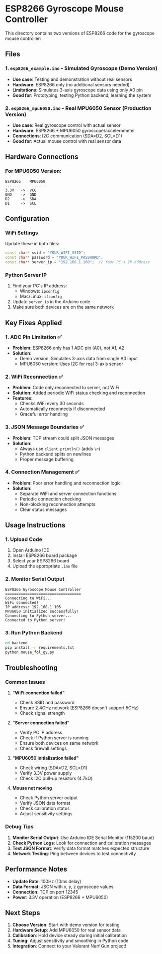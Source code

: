 # ESP8266 Gyroscope Mouse Controller

This directory contains two versions of ESP8266 code for the gyroscope mouse controller:

## Files

### 1. `esp8266_example.ino` - Simulated Gyroscope (Demo Version)
- **Use case**: Testing and demonstration without real sensors
- **Hardware**: ESP8266 only (no additional sensors needed)
- **Limitations**: Simulates 3-axis gyroscope data using only A0 pin
- **Good for**: Prototyping, testing Python backend, learning the system

### 2. `esp8266_mpu6050.ino` - Real MPU6050 Sensor (Production Version)
- **Use case**: Real gyroscope control with actual sensor
- **Hardware**: ESP8266 + MPU6050 gyroscope/accelerometer
- **Connections**: I2C communication (SDA=D2, SCL=D1)
- **Good for**: Actual mouse control with real sensor data

## Hardware Connections

### For MPU6050 Version:
```
ESP8266    MPU6050
------     -------
3.3V   ->  VCC
GND    ->  GND
D2     ->  SDA
D1     ->  SCL
```

## Configuration

### WiFi Settings
Update these in both files:
```cpp
const char* ssid = "YOUR_WIFI_SSID";
const char* password = "YOUR_WIFI_PASSWORD";
const char* server_ip = "192.168.1.100";  // Your PC's IP address
```

### Python Server IP
1. Find your PC's IP address:
   - Windows: `ipconfig`
   - Mac/Linux: `ifconfig`
2. Update `server_ip` in the Arduino code
3. Make sure both devices are on the same network

## Key Fixes Applied

### 1. ADC Pin Limitation ✅
- **Problem**: ESP8266 only has 1 ADC pin (A0), not A1, A2
- **Solution**: 
  - Demo version: Simulates 3-axis data from single A0 input
  - MPU6050 version: Uses I2C for real 3-axis sensor

### 2. WiFi Reconnection ✅
- **Problem**: Code only reconnected to server, not WiFi
- **Solution**: Added periodic WiFi status checking and reconnection
- **Features**:
  - Checks WiFi every 30 seconds
  - Automatically reconnects if disconnected
  - Graceful error handling

### 3. JSON Message Boundaries ✅
- **Problem**: TCP stream could split JSON messages
- **Solution**: 
  - Always use `client.println()` (adds `\n`)
  - Python backend splits on newlines
  - Proper message buffering

### 4. Connection Management ✅
- **Problem**: Poor error handling and reconnection logic
- **Solution**:
  - Separate WiFi and server connection functions
  - Periodic connection checking
  - Non-blocking reconnection attempts
  - Clear status messages

## Usage Instructions

### 1. Upload Code
1. Open Arduino IDE
2. Install ESP8266 board package
3. Select your ESP8266 board
4. Upload the appropriate `.ino` file

### 2. Monitor Serial Output
```
ESP8266 Gyroscope Mouse Controller
==================================
Connecting to WiFi...
WiFi connected!
IP address: 192.168.1.105
MPU6050 initialized successfully!
Connecting to Python server...
Connected to Python server!
```

### 3. Run Python Backend
```bash
cd backend
pip install -r requirements.txt
python mouse_fol_gy.py
```

## Troubleshooting

### Common Issues

1. **"WiFi connection failed"**
   - Check SSID and password
   - Ensure 2.4GHz network (ESP8266 doesn't support 5GHz)
   - Check signal strength

2. **"Server connection failed"**
   - Verify PC IP address
   - Check if Python server is running
   - Ensure both devices on same network
   - Check firewall settings

3. **"MPU6050 initialization failed"**
   - Check wiring (SDA=D2, SCL=D1)
   - Verify 3.3V power supply
   - Check I2C pull-up resistors (4.7kΩ)

4. **Mouse not moving**
   - Check Python server output
   - Verify JSON data format
   - Check calibration status
   - Adjust sensitivity settings

### Debug Tips

1. **Monitor Serial Output**: Use Arduino IDE Serial Monitor (115200 baud)
2. **Check Python Logs**: Look for connection and calibration messages
3. **Test JSON Format**: Verify data format matches expected structure
4. **Network Testing**: Ping between devices to test connectivity

## Performance Notes

- **Update Rate**: 100Hz (10ms delay)
- **Data Format**: JSON with x, y, z gyroscope values
- **Connection**: TCP on port 12345
- **Power**: 3.3V operation (ESP8266 + MPU6050)

## Next Steps

1. **Choose Version**: Start with demo version for testing
2. **Hardware Setup**: Add MPU6050 for real sensor data
3. **Calibration**: Hold device steady during initial calibration
4. **Tuning**: Adjust sensitivity and smoothing in Python code
5. **Integration**: Connect to your Valorant Nerf Gun project!
